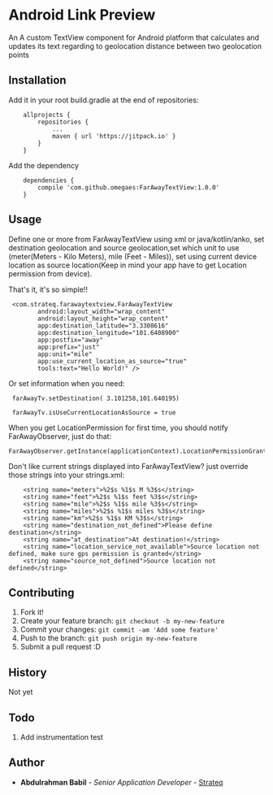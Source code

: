 # Android Link Preview

An A custom TextView component for Android platform that calculates and updates its text regarding to geolocation distance between two geolocation points

## Installation

Add it in your root build.gradle at the end of repositories:

```
	allprojects {
		repositories {
			...
			maven { url 'https://jitpack.io' }
		}
	}
```
Add the dependency
```
    dependencies {
    	compile 'com.github.omegaes:FarAwayTextView:1.0.0'
    }
````


## Usage

Define one or more from FarAwayTextView using xml or java/kotlin/anko, set destination geolocation and source geolocation,set which unit to use (meter(Meters - Kilo Meters), mile (Feet - Miles)), set using current device location as source location(Keep in mind your app have to get Location permission from device).

That's it, it's so simple!!

```
 <com.strateq.farawaytextview.FarAwayTextView
        android:layout_width="wrap_content"
        android:layout_height="wrap_content"
        app:destination_latitude="3.3308616"
        app:destination_longitude="101.6408900"
        app:postfix="away"
        app:prefix="just"
        app:unit="mile"
        app:use_current_location_as_source="true"
        tools:text="Hello World!" />
```

Or set information when you need:

```
 farAwayTv.setDestination( 3.101258,101.640195)

 farAwayTv.isUseCurrentLocationAsSource = true

```

When you get LocationPermission for first time, you should notify FarAwayObserver, just do that:
```
FarAwayObserver.getInstance(applicationContext).LocationPermissionGranted(applicationContext)
```

Don't like current strings displayed into FarAwayTextView? just override those strings into your strings.xml:

```
    <string name="meters">%2$s %1$s M %3$s</string>
    <string name="feet">%2$s %1$s feet %3$s</string>
    <string name="mile">%2$s %1$s mile %3$s</string>
    <string name="miles">%2$s %1$s miles %3$s</string>
    <string name="km">%2$s %1$s KM %3$s</string>
    <string name="destination_not_defined">Please define destination</string>
    <string name="at_destination">At destination!</string>
    <string name="location_service_not_available">Source location not defined, make sure gps permission is granted</string>
    <string name="source_not_defined">Source location not defined</string>

```


## Contributing

1. Fork it!
2. Create your feature branch: `git checkout -b my-new-feature`
3. Commit your changes: `git commit -am 'Add some feature'`
4. Push to the branch: `git push origin my-new-feature`
5. Submit a pull request :D

## History

Not yet

## Todo
1. Add instrumentation test


## Author

* **Abdulrahman Babil** - *Senior Application Developer* - [Strateq](http://abdul.mega4tech.com)

